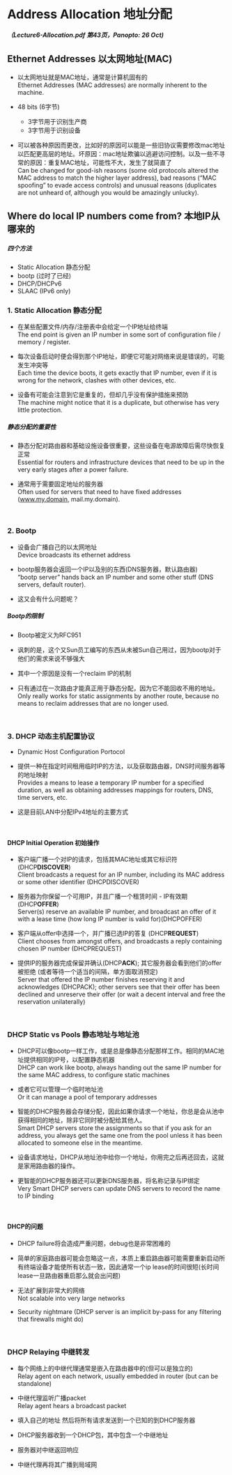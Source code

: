 # Address Allocation 地址分配

***（Lecture6-Allocation.pdf 第43页，Panopto: 26 Oct)***

## Ethernet Addresses 以太网地址(MAC)

* 以太网地址就是MAC地址，通常是计算机固有的  
Ethernet Addresses (MAC addresses) are normally inherent to the machine.

* 48 bits (6字节)
	* 3字节用于识别生产商
	* 3字节用于识别设备
* 可以被各种原因而更改，比如好的原因可以能是一些旧协议需要修改mac地址以匹配更高层的地址。坏原因：mac地址欺骗以逃避访问控制。以及一些不寻常的原因：重复MAC地址，可能性不大，发生了就简直了  
Can be changed for good-ish reasons (some old protocols altered the MAC address to match the higher layer address), bad reasons (“MAC spoofing” to evade access controls) and unusual reasons (duplicates are not unheard of, although you would be amazingly unlucky).   

## Where do local IP numbers come from? 本地IP从哪来的
##### 四个方法 

* Static Allocation 静态分配
* bootp (过时了已经)
* DHCP/DHCPv6
* SLAAC (IPv6 only)

### 1. Static Allocation 静态分配
* 在某些配置文件/内存/注册表中会给定一个IP地址给终端  
The end point is given an IP number in some sort of configuration file / memory / register.

* 每次设备启动时便会得到那个IP地址，即便它可能对网络来说是错误的，可能发生冲突等  
Each time the device boots, it gets exactly that IP number, even if it is wrong for the network, clashes with other devices, etc.

* 设备有可能会注意到它是重复的，但却几乎没有保护措施来预防  
The machine might notice that it is a duplicate, but otherwise has very little protection.

##### 静态分配的重要性
* 静态分配对路由器和基础设施设备很重要，这些设备在电源故障后需尽快恢复正常  
Essential for routers and infrastructure devices that need to be up in the very early stages after a power failure.

* 通常用于需要固定地址的服务器  
Often used for servers that need to have fixed addresses (www.my.domain, mail.my.domain).

<br/>

### 2. Bootp
* 设备会广播自己的以太网地址  
Device broadcasts its ethernet address

* bootp服务器会返回一个IP以及别的东西(DNS服务器，默认路由器)  
“bootp server” hands back an IP number and some other stuff (DNS servers, default router).

* 这又会有什么问题呢？

##### Bootp的限制
* Bootp被定义为RFC951

* 讽刺的是，这个又Sun员工编写的东西从未被Sun自己用过，因为bootp对于他们的需求来说不够强大
* 其中一个原因是没有一个reclaim IP的机制
* 只有通过在一次路由才能真正用于静态分配，因为它不能回收不用的地址。  
Only really works for static assignments by another route, because no means to reclaim addresses that are no longer used.

<br/>

### 3. DHCP 动态主机配置协议
* Dynamic Host Configuration Portocol

* 提供一种在指定时间租用临时IP的方法，以及获取路由器，DNS时间服务器等的地址映射  
Provides a means to lease a temporary IP number for a specified duration, as well as obtaining addresses mappings for routers, DNS, time servers, etc.

* 这是目前LAN中分配IPv4地址的主要方式

<br/>

#### DHCP Initial Operation 初始操作
* 客户端广播一个对IP的请求，包括其MAC地址或其它标识符(DHCP**DISCOVER**)  
Client broadcasts a request for an IP number, including its MAC address or some other identifier (DHCPDISCOVER)

* 服务器为你保留一个可用IP，并且广播一个租赁时间 - IP有效期 (DHCP**OFFER**)  
Server(s) reserve an available IP number, and broadcast an offer of it with a lease time (how long IP number is valid for)(DHCPOFFER)

* 客户端从offer中选择一个，并广播已选IP的答复 (DHCP**REQUEST**)  
Client chooses from amongst offers, and broadcasts a reply containing chosen IP number (DHCPREQUEST)

* 提供IP的服务器完成保留并确认(DHCP**ACK**); 其它服务器会看到他们的offer被拒绝 (或者等待一个适当的间隔，单方面取消预定)  
Server that offered the IP number finishes reserving it and acknowledges (DHCPACK); other servers see that their offer has been declined and unreserve their offer (or wait a decent interval and free the reservation unilaterally)
<br/>

### DHCP Static vs Pools 静态地址与地址池
* DHCP可以像bootp一样工作，或是总是像静态分配那样工作。相同的MAC地址提供相同的IP号，以配置静态机器  
DHCP can work like bootp, always handing out the same IP number for the same MAC address, to configure static machines

* 或者它可以管理一个临时地址池  
Or it can manage a pool of temporary addresses
* 智能的DHCP服务器会存储分配，因此如果你请求一个地址，你总是会从池中获得相同的地址，除非它同时被分配给其他人。  
Smart DHCP servers store the assignments so that if you ask for an address, you always get the same one from the pool unless it has been allocated to someone else in the meantime.
* 设备请求地址，DHCP从地址池中给你一个地址，你用完之后再还回去，这就是家用路由器的操作。
* 更智能的DHCP服务器还可以更新DNS服务器，将名称记录与IP绑定  
Very Smart DHCP servers can update DNS servers to record the name to IP binding

<br/>

#### DHCP的问题
* DHCP failure将会造成严重问题，debug也是非常困难的
* 简单的家庭路由器可能会忽略这一点，本质上重启路由器可能需要重新启动所有终端设备才能使所有状态一致，因此通常一个ip lease的时间很短(长时间lease一旦路由器重启那么就会出问题)

* 无法扩展到非常大的网络  
Not scalable into very large networks

* Security nightmare (DHCP server is an implicit by-pass for any filtering that firewalls might do)

<br/>

### DHCP Relaying 中继转发
* 每个网络上的中继代理通常是嵌入在路由器中的(但可以是独立的)  
Relay agent on each network, usually embedded in router (but can be standalone)
* 中继代理监听广播packet  
Relay agent hears a broadcast packet

* 填入自己的地址 然后将所有请求发送到一个已知的到DHCP服务器

* DHCP服务器收到一个DHCP包，其中包含一个中继地址

* 服务器对中继返回响应
* 中继代理再将其广播到局域网

<br/>



